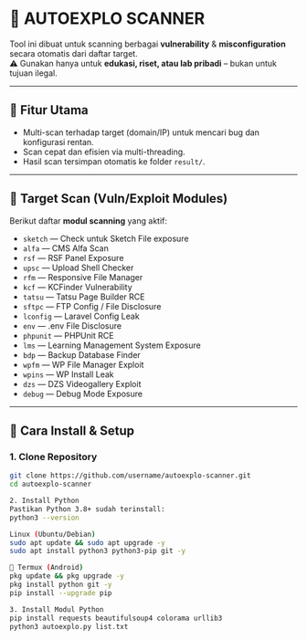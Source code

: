 # 🚀 AUTOEXPLO SCANNER
Tool ini dibuat untuk scanning berbagai **vulnerability** & **misconfiguration** secara otomatis dari daftar target.  
⚠️ Gunakan hanya untuk **edukasi, riset, atau lab pribadi** – bukan untuk tujuan ilegal.

---

## 📌 Fitur Utama
- Multi-scan terhadap target (domain/IP) untuk mencari bug dan konfigurasi rentan.
- Scan cepat dan efisien via multi-threading.
- Hasil scan tersimpan otomatis ke folder `result/`.

---

## 🎯 Target Scan (Vuln/Exploit Modules)

Berikut daftar **modul scanning** yang aktif:
- `sketch` — Check untuk Sketch File exposure  
- `alfa` — CMS Alfa Scan  
- `rsf` — RSF Panel Exposure  
- `upsc` — Upload Shell Checker  
- `rfm` — Responsive File Manager  
- `kcf` — KCFinder Vulnerability  
- `tatsu` — Tatsu Page Builder RCE  
- `sftpc` — FTP Config / File Disclosure  
- `lconfig` — Laravel Config Leak  
- `env` — .env File Disclosure  
- `phpunit` — PHPUnit RCE  
- `lms` — Learning Management System Exposure  
- `bdp` — Backup Database Finder  
- `wpfm` — WP File Manager Exploit  
- `wpins` — WP Install Leak  
- `dzs` — DZS Videogallery Exploit  
- `debug` — Debug Mode Exposure  

---

## 🔧 Cara Install & Setup
### 1. Clone Repository
```bash
git clone https://github.com/username/autoexplo-scanner.git
cd autoexplo-scanner

2. Install Python
Pastikan Python 3.8+ sudah terinstall:
python3 --version

Linux (Ubuntu/Debian)
sudo apt update && sudo apt upgrade -y
sudo apt install python3 python3-pip git -y

🔹 Termux (Android)
pkg update && pkg upgrade -y
pkg install python git -y
pip install --upgrade pip

3. Install Modul Python
pip install requests beautifulsoup4 colorama urllib3
python3 autoexplo.py list.txt
